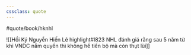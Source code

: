 ```yaml
---
cssclass: quote
---
```

#quote/book/hknhl

![[Hồi Ký Nguyễn Hiến Lê highlight#l823 NHL đánh giá rằng sau 5 năm từ khi VNDC nắm quyền thì không hề tiến bộ mà còn thụt lùi]]
